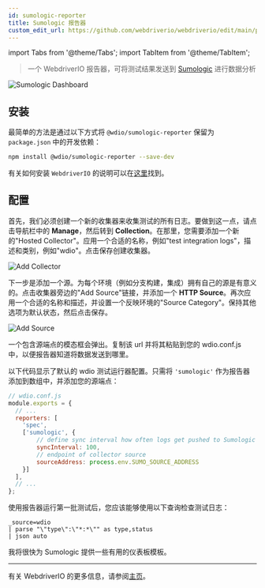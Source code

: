 ```yaml
---
id: sumologic-reporter
title: Sumologic 报告器
custom_edit_url: https://github.com/webdriverio/webdriverio/edit/main/packages/wdio-sumologic-reporter/README.md
---
```


import Tabs from '@theme/Tabs';
import TabItem from '@theme/TabItem';

> 一个 WebdriverIO 报告器，可将测试结果发送到 [Sumologic](https://www.sumologic.com/) 进行数据分析

![Sumologic Dashboard](/img/sumologic.png "Sumologic Dashboard")

## 安装

最简单的方法是通过以下方式将 `@wdio/sumologic-reporter` 保留为 `package.json` 中的开发依赖：

```sh
npm install @wdio/sumologic-reporter --save-dev
```

有关如何安装 `WebdriverIO` 的说明可以在[这里](https://webdriver.io/docs/gettingstarted)找到。

## 配置

首先，我们必须创建一个新的收集器来收集测试的所有日志。要做到这一点，请点击导航栏中的 __Manage__，然后转到 __Collection__。在那里，您需要添加一个新的"Hosted Collector"。应用一个合适的名称，例如"test integration logs"，描述和类别，例如"wdio"。点击保存创建收集器。

![Add Collector](https://webdriver.io/images/sumo-collector.png "Add Collector")

下一步是添加一个源。为每个环境（例如分支构建，集成）拥有自己的源是有意义的。点击收集器旁边的"Add Source"链接，并添加一个 __HTTP Source__。再次应用一个合适的名称和描述，并设置一个反映环境的"Source Category"。保持其他选项为默认状态，然后点击保存。

![Add Source](https://webdriver.io/images/sumo-source.png "Add Source")

一个包含源端点的模态框会弹出。复制该 url 并将其粘贴到您的 wdio.conf.js 中，以便报告器知道将数据发送到哪里。

以下代码显示了默认的 wdio 测试运行器配置。只需将 `'sumologic'` 作为报告器添加到数组中，并添加您的源端点：

```js
// wdio.conf.js
module.exports = {
  // ...
  reporters: [
    'spec',
    ['sumologic', {
        // define sync interval how often logs get pushed to Sumologic
        syncInterval: 100,
        // endpoint of collector source
        sourceAddress: process.env.SUMO_SOURCE_ADDRESS
    }]
  ],
  // ...
};
```

使用报告器运行第一批测试后，您应该能够使用以下查询检查测试日志：

```
_source=wdio
| parse "\"type\":\"*:*\"" as type,status
| json auto
```

我将很快为 Sumologic 提供一些有用的仪表板模板。

----

有关 WebdriverIO 的更多信息，请参阅[主页](https://webdriver.io)。